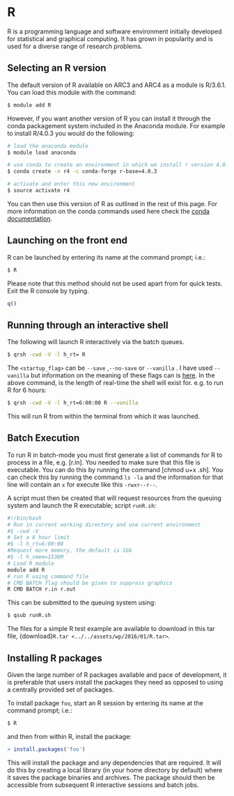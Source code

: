 # R

R is a programming language and software environment initially developed for statistical and graphical computing. It has grown in popularity and is used for a diverse range of research problems.

## Selecting an R version

The default version of R available on ARC3 and ARC4 as a module is R/3.6.1. You can load this module with the command:

```bash
$ module add R
```

However, if you want another version of R you can install it through the conda packagement system included in the Anaconda module. For example to install R/4.0.3 you would do the following:

```bash
# load the anaconda module
$ module load anaconda

# use conda to create an environment in which we install r version 4.0.3, using the conda forge channel
$ conda create -n r4 -c conda-forge r-base=4.0.3

# activate and enter this new environment
$ source activate r4
```

You can then use this version of R as outlined in the rest of this page. For more information on the conda commands used here check the [conda documentation](https://docs.conda.io/projects/conda/en/latest/user-guide/getting-started.html#managing-conda).

## Launching on the front end

R can be launched by entering its name at the command prompt; i.e.:

```bash
$ R
```

Please note that this method should not be used apart from for quick
tests. Exit the R console by typing.

```R
q()
```

## Running through an interactive shell

The following will launch R interactively via the batch queues.

```bash
$ qrsh -cwd -V -l h_rt= R 
```

The `<startup_flag>` can be `--save` ,`--no-save` or `--vanilla` . I have used `--vanilla` but information on the meaning of these flags can is [here](https://stat.ethz.ch/R-manual/R-devel/library/base/html/Startup.html).
In the above command, is the length of real-time the shell will exist for. e.g. to run R for 6 hours:

```bash
$ qrsh -cwd -V -l h_rt=6:00:00 R --vanilla
```

This will run R from within the terminal from which it was launched.

## Batch Execution

To run R in batch-mode you must first generate a list of commands for R to process in a file, e.g. [r.in]. You needed to make sure that this file is executable. You can do this by running the command [chmod u+x .sh]. You can check this by running the command `ls -la` and the information for that line will contain an `x` for execute like this `-rwxr--r--`.

A script must then be created that will request resources from the queuing system and launch the R executable; script `runR.sh`:

```bash
#!/bin/bash
# Run in current working directory and use current environment
#$ -cwd -V
# Set a 6 hour limit
#$ -l h_rt=6:00:00
#Request more memory, the default is 1Gb
#$ -l h_vmem=1536M
# Load R module
module add R
# run R using command file
# CMD BATCH flag should be given to suppress graphics
R CMD BATCH r.in r.out
```

This can be submitted to the queuing system using:

```bash
$ qsub runR.sh
```

The files for a simple R test example are available to download in this tar file, {download}`R.tar <../../assets/wp/2016/01/R.tar>`.

## Installing R packages

Given the large number of R packages available and pace of development, it is preferable that users install the packages they need as opposed to using a centrally provided set of packages.

To install package `foo`, start an R session by entering its name at the command prompt; i.e.:

```bash
$ R
```

and then from within R, install the package:

```R
> install.packages('foo')
```

This will install the package and any dependencies that are required. It will do this by creating a local library (in your home directory by default) where it saves the package binaries and archives. The package should then be accessible from subsequent R interactive sessions and batch jobs.

